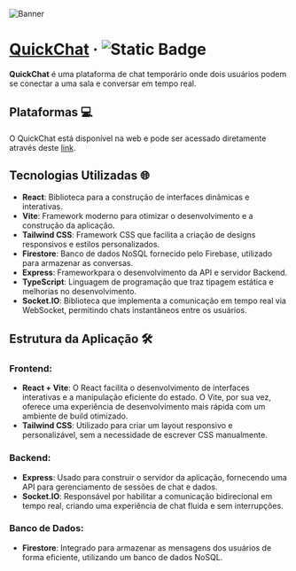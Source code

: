 ![Banner](https://github.com/user-attachments/assets/ea947011-c39a-4f44-b1f9-9f89230f8c0b)
# [QuickChat](https://github.com/Bruno2202/quickchat) &middot; ![Static Badge](https://img.shields.io/badge/Status-Em%20produção-green)

**QuickChat** é uma plataforma de chat temporário onde dois usuários podem se conectar a uma sala e conversar em tempo real.

## Plataformas 💻

O QuickChat está disponível na web e pode ser acessado diretamente através deste [link](https://github.com/Bruno2202/quickchat).

## Tecnologias Utilizadas 🌐

- **React**: Biblioteca para a construção de interfaces dinâmicas e interativas.
- **Vite**: Framework moderno para otimizar o desenvolvimento e a construção da aplicação.
- **Tailwind CSS**: Framework CSS que facilita a criação de designs responsivos e estilos personalizados.
- **Firestore**: Banco de dados NoSQL fornecido pelo Firebase, utilizado para armazenar as conversas.
- **Express**: Frameworkpara o desenvolvimento da API e servidor Backend.
- **TypeScript**: Linguagem de programação que traz tipagem estática e melhorias no desenvolvimento.
- **Socket.IO**: Biblioteca que implementa a comunicação em tempo real via WebSocket, permitindo chats instantâneos entre os usuários.

## Estrutura da Aplicação 🛠️

### Frontend:
- **React + Vite**: O React facilita o desenvolvimento de interfaces interativas e a manipulação eficiente do estado. O Vite, por sua vez, oferece uma experiência de desenvolvimento mais rápida com um ambiente de build otimizado.
- **Tailwind CSS**: Utilizado para criar um layout responsivo e personalizável, sem a necessidade de escrever CSS manualmente.

### Backend:
- **Express**: Usado para construir o servidor da aplicação, fornecendo uma API para gerenciamento de sessões de chat e dados.
- **Socket.IO**: Responsável por habilitar a comunicação bidirecional em tempo real, criando uma experiência de chat fluida e sem interrupções.

### Banco de Dados:
- **Firestore**: Integrado para armazenar as mensagens dos usuários de forma eficiente, utilizando um banco de dados NoSQL.

